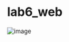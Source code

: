 # lab6_web

![image](https://user-images.githubusercontent.com/116700466/232262394-7e3b554f-de6a-4c50-9d00-3030c486b99a.png)
